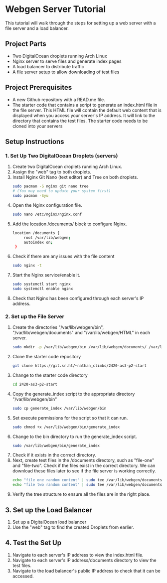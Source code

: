 # Webgen Server Tutorial 
This tutorial will walk through the steps for setting up a web server with a file server and a load balancer. 

## Project Parts 
- Two DigitalOcean droplets running Arch Linux
- Nginx server to serve files and generate index pages
- A load balancer to distribute traffic
- A file server setup to allow downloading of test files

## Project Prerequisites
- A new Github repository with a READ.me file.
- The starter code that contains a script to generate an index.html file in the file server. This HTML file will contain the default web content that is displayed when you access your server's IP address. It will link to the directory that contains the test files. The starter code needs to be cloned into your servers
  
## Setup Instructions

### 1. Set Up Two DigitalOcean Droplets (servers)
1. Create two DigitalOcean droplets running Arch Linux.
2. Assign the "web" tag to both droplets.
3. Install Nginx Git Nano (text editor) and Tree on both droplets. 
   ```bash
   sudo pacman -S nginx git nano tree
   # (You may need to update your system first)
   sudo pacman -Syu 
4. Open the Nginx configuration file.
   ```bash
   sudo nano /etc/nginx/nginx.conf
5. Add the location /documents/ block to configure Nginx.
   ```bash
   location /documents {
        root /var/lib/webgen;
        autoindex on;
    }
6. Check if there are any issues with the file content
   ```bash
   sudo nginx -t
7. Start the Nginx service/enable it.
   ```bash
   sudo systemctl start nginx
   sudo systemctl enable nginx
8. Check that Nginx has been configured through each server's IP address.

### 2. Set up the File Server
1. Create the directories "/var/lib/webgen/bin", "/var/lib/webgen/documents" and "/var/lib/webgen/HTML" in each server.
   ```bash
   sudo mkdir -p /var/lib/webgen/bin /var/lib/webgen/documents/ /var/lib/webgen/HTML
2. Clone the starter code repository
   ```bash
   git clone https://git.sr.ht/~nathan_climbs/2420-as3-p2-start
3. Change to the starter code directory
   ```bash
   cd 2420-as3-p2-start
4. Copy the generate_index script to the appropriate directory "/var/lib/webgen/bin"
   ```bash
   sudo cp generate_index /var/lib/webgen/bin
5. Set execute permissions for the script so that it can run.
   ```bash
   sudo chmod +x /var/lib/webgen/bin/generate_index
6. Change to the bin directory to run the generate_index script. 
   ```bash
   sudo /var/lib/webgen/bin/generate_index
6. Check if it exists in the correct directory. 
7. Next, create test files in the /documents directory, such as "file-one" and "file-two". Check if the files exist in the correct directory. We can download these files later to see if the file server is working correctly.
   ```bash
   echo "file one random content" | sudo tee /var/lib/webgen/documents/file-one
   echo "file two random content" | sudo tee /var/lib/webgen/documents/file-two
8. Verify the tree structure to ensure all the files are in the right place. 

## 3. Set up the Load Balancer
1. Set up a DigitalOcean load balancer
2. Use the "web" tag to find the created Droplets from earlier. 

## 4. Test the Set Up
1. Navigate to each server's IP address to view the index.html file.
2. Navigate to each server's IP address/documents directory to view the test files.
3. Navigate to the load balancer's public IP address to check that it can be accessed.




  
